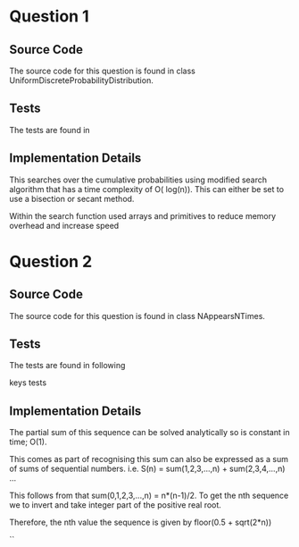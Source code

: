 # Question 1

## Source Code

The source code for this question is found in class UniformDiscreteProbabilityDistribution.

## Tests

The tests are found in

## Implementation Details

This searches over the cumulative probabilities using modified search algorithm that has a time complexity of O(
log(n)). This can either be set to use a bisection or secant method. 

Within the search function used arrays and primitives to reduce memory overhead and increase speed 

##

# Question 2

## Source Code

The source code for this question is found in class NAppearsNTimes.

## Tests

The tests are found in following

keys tests


## Implementation Details

The partial sum of this sequence can be solved analytically so is constant in time; O(1).   

This comes as part of recognising this sum can also be expressed as a sum of sums of sequential numbers. i.e.
S(n) = sum(1,2,3,...,n) + sum(2,3,4,...,n) ... 


This follows from that sum(0,1,2,3,...,n) = n*(n-1)/2. To get the nth sequence we to invert 
and take integer part of the positive real root.  

Therefore, the nth value the sequence is given by floor(0.5 + sqrt(2*n))


 





``


